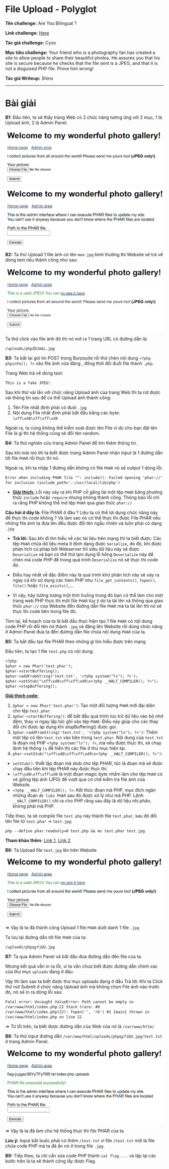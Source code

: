 # File Upload - Polyglot

**Tên challenge:**  Are You Bilingual ?

**Link challenge:** [Here](https://www.root-me.org/en/Challenges/Web-Server/File-upload-Polyglot)

**Tác giả challenge:** Cyxo

**Mục tiêu challenge:**
Your friend who is a photography fan has created a site to allow people to share their beautiful photos. He assures you that his site is secure because he checks that the file sent is a JPEG, and that it is not a disguised PHP file. Prove him wrong!

**Tác giả Writeup:** Shino

---

# Bài giải

**B1:** Đầu tiên, ta sẽ thấy trang Web có 2 chức năng tương ứng với 2 mục, 1 là Upload ảnh, 2 là Admin Panel.
	
![alt text](./images/image.png)

![alt text](./images/image-1.png)

**B2:** Ta thử Upload 1 file ảnh có tên `meo.jpg` bình thường thì Website sẽ trả về dòng text nếu thành công như sau:

![alt text](./images/image-2.png)

Ta thử click vào file ảnh đó thì nó mở ra 1 trang URL có đường dẫn là:
```
/uploads/phpZDJmGL.jpg
```
**B3:** Ta bắt lại gói tin POST trong Burpsuite rồi thử chèn nội dung `<?php phpinfo(); ?>` vào file ảnh vừa đăng , đồng thời đổi đuổi file thành `.php`.

Trang Web trả về dòng text:
```
This is a fake JPEG!
```

Sau khi thử vài lần với chức năng Upload ảnh của trang Web thì ta rút được vài thông tin sau để có thể Upload ảnh thành công:
1. Tên File nhất định phải có đuôi `.jpg`
2. Nội dung File nhất định phải bắt đầu bằng các byte: `\xff\xd8\xff\xff\xd9`

Ngoài ra, ta cũng không thể kiểm soát được tên File vì dù cho bạn đặt tên File là gì thì hệ thống cũng sẽ đổi tên random.

**B4:** Ta thử nghiên cứu trang Admin Panel để tìm thêm thông tin.

Sau khi mài mò thì ta biết được trang Admin Panel nhận input là 1 đường dẫn tới file `PHAR` rồi thực thi nó. 

Ngoài ra, khi ta nhập 1 đường dẫn không có file `PHAR` nó sẽ output 1 dòng lỗi:
```
Error when including PHAR file "": include(): Failed opening 'phar://' for inclusion (include_path='.:/usr/local/lib/php')
```
* <u>**Giải thích:**</u> Lỗi này xảy ra khi PHP cố gắng tải một tệp `PHAR` bằng phương thức `include` hoặc `require` nhưng không thành công. Thông báo lỗi chỉ ra rằng PHP không thể mở tệp `PHAR` qua giao thức `phar://`

**Câu hỏi ở đây là:** File PHAR ở đâu ? Liệu ta có thể lợi dụng chức năng này để thực thi code không ? Và làm sao nó có thể thực thi được File PHAR nếu những file ảnh ta đưa lên đều được đổi tên ngẫu nhiên và luôn phải có dạng `.jpg`

* **Trả lời:** Sau khi đi tìm hiểu về các tài liệu trên mạng thì ta biết được: Các tệp `PHAR` chứa dữ liệu meta ở định dạng được `Serialize`, do đó, khi được phân tích cú pháp bởi Webserver thì siêu dữ liệu này sẽ được `Deserialize` và bạn có thể thử lạm dụng lỗ hổng `Deserialize` này để chèn mã code PHP để trong quá trình `Deserialize` nó sẽ thực thi code đó.
* Điều hay nhất về đặc điểm này là quá trình khử phân tích này sẽ xảy ra ngay cả khi sử dụng các hàm PHP như `file_get_contents()`, `fopen()`, `file()` hoặc `file_exists()`,...

* Vì vậy, hãy tưởng tượng một tình huống trong đó bạn có thể làm cho một trang web PHP thực thi một file `PHAR` tùy ý do ta tải lên và thông qua giao thức 
`phar://` của Website đến đường dẫn file `PHAR` mà ta tải lên thì nó sẽ thực thi code bên trong file đó.

Tóm lại, kế hoạch của ta là bắt đầu thực hiện tạo 1 file `PHAR` có nội dung code PHP rồi đổi tên nó thành `.jpg` và đăng lên Website rồi dùng chức năng ở Admin Panel đưa ta đến đường dẫn file chứa nội dung `PHAR` của ta.

**B5:** Ta bắt đầu tạo file PHAR theo những gì tìm hiểu được trên mạng

Đầu tiên, ta tạo 1 file `test.php` có nội dung:
```
<?php
$phar = new Phar('test.phar');
$phar->startBuffering();
$phar->addFromString('test.txt', '<?php system("ls"); ?>');
$phar->setStub("\xff\xd8\xff\xff\xd9\n<?php __HALT_COMPILER(); ?>");
$phar->stopBuffering();
```
<u>**Giải thích code:**</u>
1. `$phar = new Phar('test.phar')`: Tạo một đối tượng `PHAR` mới đại diện cho tệp `test.phar`.
2. `$phar->startBuffering()`: để bắt đầu quá trình lưu trữ dữ liệu vào bộ nhớ đệm, thay vì ngay lập tức ghi vào tệp `PHAR`. Điều này giúp cho các thay đổi chỉ được áp dụng khi stopBuffering() được gọi.
3. `$phar->addFromString('test.txt', '<?php system("ls"); ?>')`: Thêm một tệp có tên `test.txt` vào bên trong `test.phar`. Nội dung của `test.txt` là đoạn mã PHP `<?php system("ls"); ?>`, mà nếu được thực thi, sẽ chạy lệnh hệ thống `ls` để hiển thị các file ở thư mục hiện tại.
4. `phar->setStub("\xff\xd8\xff\xff\xd9\n<?php __HALT_COMPILER(); ?>")`:
* `setStub()`: thiết lập đoạn mã stub cho tệp PHAR, tức là đoạn mã sẽ được chạy đầu tiên khi tệp PHAR này được thực thi.
* `\xff\xd8\xff\xff\xd9` là một đoạn magic byte nhằm làm cho tệp `PHAR` có vẻ giống tệp ảnh (JPG) để vượt qua cơ chế kiểm tra file ảnh của Website.
* `<?php __HALT_COMPILER(); ?>`: Kết thúc đoạn mã PHP, mục đích ngăn những đoạn `dữ liệu PHAR` sau đó được xử lý như mã PHP. Lệnh `__HALT_COMPILER()` chỉ ra cho PHP rằng sau đây là dữ liệu nhị phân, không phải mã PHP.

Tiếp theo, ta sẽ compile file `test.php` này thành file `test.phar`, sau đó đổi tên file từ `test.phar` -> `test.jpg`:
```
php --define phar.readonly=0 test.php && mv test.phar test.jpg
```
**Tham khảo thêm:** [Link 1](https://www.thehacker.recipes/web/inputs/file-inclusion/lfi-to-rce/php-wrappers-and-streams), [Link 2](https://book.hacktricks.xyz/pentesting-web/file-inclusion/phar-deserialization)

**B6:** Ta Upload file `test.jpg` lên trên Website

![alt text](./images/image-3.png)

=> Vậy là ta đã thành công Upload 1 file `PHAR` dưới danh 1 file `.jpg`.

Ta lưu lại đường dẫn tới file `PHAR` của ta:
```
/uploads/phpqyfiQU.jpg
```
**B7:** Ta qua Admin Panel và bắt đầu đưa đường dẫn đến file của ta.

Nhưng kết quả vẫn in ra lỗi, vì ta vẫn chưa biết được đường dẫn chính xác của thư mục `uploads` đang ở đâu.

Vậy thì làm sao ta biết được thư mục uploads đang ở đầu
Trả lời: Khi ta Click thử nút Submit ở chức năng Upload ảnh mà không chọn File ảnh nào trước đó, nó sẽ in ra dòng lỗi sau:
```
Fatal error: Uncaught ValueError: Path cannot be empty in /var/www/html/index.php:22 Stack trace: #0 /var/www/html/index.php(22): fopen('', 'rb') #1 {main} thrown in /var/www/html/index.php on line 22
```
=> Từ lỗi trên, ta biết được đường dẫn của Web của nó là `/var/www/htlm/`

**B8:** Ta thử input đường dẫn `/var/www/html/uploads/phpqyfiQU.jpg/test.txt` ở trang Admin Panel.

![alt text](./images/image-4.png)

=> Vậy là ta đã làm cho hệ thống thực thi file PHAR của ta

**Lưu ý:** Input bắt buộc phải có thêm `/test.txt` vì file `/test.txt` mới là file chứa code PHP mà ta đã ẩn nó ở trong file `.jpg`.

**B9:** Tiếp theo, ta chỉ cần sửa code PHP thành `cat flag....` và lặp lại các bước trên là ta sẽ thành công lấy được Flag.